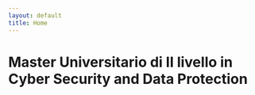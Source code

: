 ```yaml
---
layout: default
title: Home
---
```


# Master Universitario di II livello in Cyber Security and Data Protection

